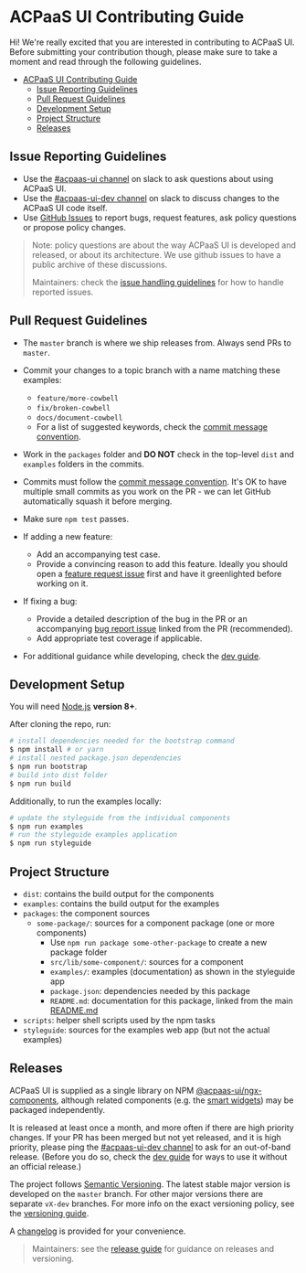# ACPaaS UI Contributing Guide

Hi! We're really excited that you are interested in contributing to ACPaaS UI. Before submitting your contribution though, please make sure to take a moment and read through the following guidelines.

- [ACPaaS UI Contributing Guide](#acpaas-ui-contributing-guide)
    - [Issue Reporting Guidelines](#issue-reporting-guidelines)
    - [Pull Request Guidelines](#pull-request-guidelines)
    - [Development Setup](#development-setup)
    - [Project Structure](#project-structure)
    - [Releases](#releases)

## Issue Reporting Guidelines

- Use the [#acpaas-ui channel](https://dgpls.slack.com/messages/C4M60PQJF) on slack to ask questions about using ACPaaS UI.
- Use the [#acpaas-ui-dev channel](https://dgpls.slack.com/messages/C4S2D7KTK) on slack to discuss changes to the ACPaaS UI code itself.
- Use [GitHub Issues][github-issues] to report bugs, request features, ask policy questions or propose policy changes.

> Note: policy questions are about the way ACPaaS UI is developed and released, or about its architecture. We use github issues to have a public archive of these discussions.
>
> Maintainers: check the [issue handling guidelines](./guidelines/ISSUES.md) for how to handle reported issues.

## Pull Request Guidelines

- The `master` branch is where we ship releases from. Always send PRs to `master`.

- Commit your changes to a topic branch with a name matching these examples:
    - `feature/more-cowbell`
    - `fix/broken-cowbell`
    - `docs/document-cowbell`
    - For a list of suggested keywords, check the [commit message convention](./guidelines/COMMITS.md).

- Work in the `packages` folder and **DO NOT** check in the top-level `dist` and `examples` folders in the commits.

- Commits must follow the [commit message convention](./guidelines/COMMITS.md). It's OK to have multiple small commits as you work on the PR - we can let GitHub automatically squash it before merging.

- Make sure `npm test` passes.

- If adding a new feature:
    - Add an accompanying test case.
    - Provide a convincing reason to add this feature. Ideally you should open a [feature request issue](https://github.com/digipolisantwerp/acpaas-ui_angular/issues/new?template=feature_request.md) first and have it greenlighted before working on it.

- If fixing a bug:
    - Provide a detailed description of the bug in the PR or an accompanying [bug report issue](https://github.com/digipolisantwerp/acpaas-ui_angular/issues/new?template=bug_report.md) linked from the PR (recommended).
    - Add appropriate test coverage if applicable.

- For additional guidance while developing, check the [dev guide](./guidelines/DEV_GUIDE.md).

## Development Setup

You will need [Node.js](http://nodejs.org) **version 8+**.

After cloning the repo, run:

```bash
# install dependencies needed for the bootstrap command
$ npm install # or yarn
# install nested package.json dependencies
$ npm run bootstrap
# build into dist folder
$ npm run build
```

Additionally, to run the examples locally:

```bash
# update the styleguide from the individual components
$ npm run examples
# run the styleguide examples application
$ npm run styleguide
```

## Project Structure

- `dist`: contains the build output for the components
- `examples`: contains the build output for the examples
- `packages`: the component sources
    - `some-package/`: sources for a component package (one or more components)
        - Use `npm run package some-other-package` to create a new package folder
        - `src/lib/some-component/`: sources for a component
        - `examples/`: examples (documentation) as shown in the styleguide app
        - `package.json`: dependencies needed by this package
        - `README.md`: documentation for this package, linked from the main [README.md](README.md)
- `scripts`: helper shell scripts used by the npm tasks
- `styleguide`: sources for the examples web app (but not the actual examples)

[github-issues]: https://github.com/digipolisantwerp/acpaas-ui_angular/issues

## Releases

ACPaaS UI is supplied as a single library on NPM [@acpaas-ui/ngx-components](https://www.npmjs.com/package/@acpaas-ui/ngx-components), although related components (e.g. the [smart widgets](https://github.com/digipolisantwerp/smart-widgets)) may be packaged independently.

It is released at least once a month, and more often if there are high priority changes. If your PR has been merged but not yet released, and it is high priority, please ping the [#acpaas-ui-dev channel](https://dgpls.slack.com/messages/C4S2D7KTK) to ask for an out-of-band release. (Before you do so, check the [dev guide](./guidelines/DEV_GUIDE.md#development-snapshots) for ways to use it without an official release.)

The project follows [Semantic Versioning](https://semver.org/). The latest stable major version is developed on the `master` branch. For other major versions there are separate `vX-dev` branches. For more info on the exact versioning policy, see the [versioning guide](./guidelines/VERSIONING.md).

A [changelog](CHANGELOG.md) is provided for your convenience.

> Maintainers: see the [release guide](./guidelines/RELEASE.md) for guidance on releases and versioning.
